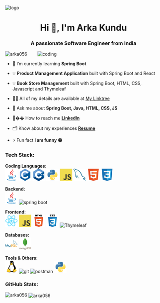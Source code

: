 ![logo](https://github.com/Arka056/Arka056/blob/main/GitHub%20Banner.png)
<h1 align="center">Hi 👋, I'm Arka Kundu</h1>
<h3 align="center">A passionate Software Engineer from India</h3>
<img align="right" alt="coding" width="400" src="https://user-images.githubusercontent.com/55389276/140866485-8fb1c876-9a8f-4d6a-98dc-08c4981eaf70.gif">
<p align="left"> <img src="https://komarev.com/ghpvc/?username=arka056&label=Profile%20views&color=0e75b6&style=flat" alt="arka056" /> </p>

- 🌱 I’m currently learning **Spring Boot**

- 💡 **Product Management Application** built with Spring Boot and React
 
- 💡 **Book Store Management** built with Spring Boot, HTML, CSS, Javascript and Thymeleaf

- 👨‍💻 All of my details are available at [My Linktree](https://linktr.ee/arkaxyz_?utm_source=linktree_profile_share&ltsid=946b3c31-3fb4-47b5-91e5-b2e3e3d03f43)

- 💬 Ask me about **Spring Boot, Java, HTML, CSS, JS**

- 👨‍�‍� How to reach me **[LinkedIn](https://www.linkedin.com/in/arka-kundu-03b2a226b/)**

- 🗂️ Know about my experiences **[Resume](https://drive.google.com/file/d/1_cwBmTibxnmmyWBl-Zg7F6kxEFicywvj/view?usp=sharing)**

- ⚡ Fun fact **I am funny 😁**

<h3 align="left">Tech Stack:</h3>

<p align="left">
  <strong>Coding Languages:</strong> <br>
  <img src="https://raw.githubusercontent.com/devicons/devicon/master/icons/java/java-original.svg" alt="java" width="40" height="40"/>
  <img src="https://raw.githubusercontent.com/devicons/devicon/master/icons/c/c-original.svg" alt="c" width="40" height="40"/>
  <img src="https://raw.githubusercontent.com/devicons/devicon/master/icons/cplusplus/cplusplus-original.svg" alt="cpp" width="40" height="40"/>
  <img src="https://raw.githubusercontent.com/devicons/devicon/master/icons/python/python-original.svg" alt="python" width="40" height="40"/>
  <img src="https://raw.githubusercontent.com/devicons/devicon/master/icons/javascript/javascript-original.svg" alt="javascript" width="40" height="40"/>
  <img src="https://raw.githubusercontent.com/devicons/devicon/master/icons/mysql/mysql-original.svg" alt="sql" width="40" height="40"/>
  <img src="https://raw.githubusercontent.com/devicons/devicon/master/icons/html5/html5-original.svg" alt="html5" width="40" height="40"/>
  <img src="https://raw.githubusercontent.com/devicons/devicon/master/icons/css3/css3-original.svg" alt="css3" width="40" height="40"/>
</p>

<p align="left">
  <strong>Backend:</strong> <br>
  <img src="https://raw.githubusercontent.com/devicons/devicon/master/icons/java/java-original.svg" alt="java" width="40" height="40"/>
  <img src="https://www.vectorlogo.zone/logos/springio/springio-icon.svg" alt="spring boot" width="40" height="40"/>
</p>

<p align="left">
  <strong>Frontend:</strong> <br>
  <img src="https://raw.githubusercontent.com/devicons/devicon/master/icons/react/react-original.svg" alt="react" width="40" height="40"/>
  <img src="https://raw.githubusercontent.com/devicons/devicon/master/icons/javascript/javascript-original.svg" alt="javascript" width="40" height="40"/>
  <img src="https://raw.githubusercontent.com/devicons/devicon/master/icons/html5/html5-original-wordmark.svg" alt="html5" width="40" height="40"/>
  <img src="https://raw.githubusercontent.com/devicons/devicon/master/icons/css3/css3-original-wordmark.svg" alt="css3" width="40" height="40"/>
  <img src="https://www.thymeleaf.org/images/thymeleaf.png" alt="Thymeleaf" width="40" height="40"/>


</p>

<p align="left">
  <strong>Databases:</strong> <br>
  <img src="https://raw.githubusercontent.com/devicons/devicon/master/icons/mysql/mysql-original-wordmark.svg" alt="mysql" width="40" height="40"/>
  <img src="https://raw.githubusercontent.com/devicons/devicon/master/icons/mongodb/mongodb-original-wordmark.svg" alt="mongodb" width="40" height="40"/>
</p>

<p align="left">
  <strong>Tools & Others:</strong> <br>
  <img src="https://raw.githubusercontent.com/devicons/devicon/master/icons/linux/linux-original.svg" alt="linux" width="40" height="40"/>
  <img src="https://www.vectorlogo.zone/logos/git-scm/git-scm-icon.svg" alt="git" width="40" height="40"/>
  <img src="https://www.vectorlogo.zone/logos/getpostman/getpostman-icon.svg" alt="postman" width="40" height="40"/>
  <img src="https://raw.githubusercontent.com/devicons/devicon/master/icons/python/python-original.svg" alt="python" width="40" height="40"/>
</p>

<h3 align="left">GitHub Stats:</h3>
<p><img align="left" src="https://github-readme-stats.vercel.app/api/top-langs?username=arka056&show_icons=true&locale=en&layout=compact" alt="arka056" /></p>

<p>&nbsp;<img align="center" src="https://github-readme-stats.vercel.app/api?username=arka056&show_icons=true&locale=en" alt="arka056" /></p>



